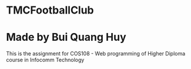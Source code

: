 # TMCFootballClub

# Made by Bui Quang Huy

This is the assignment for COS108 - Web programming of Higher Diploma course in Infocomm Technology
